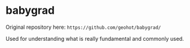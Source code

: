 # babygrad

Original repository here: `https://github.com/geohot/babygrad/`

Used for understanding what is really fundamental and commonly used.
